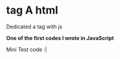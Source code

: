# tag A html
Dedicated a tag with js


**One of the first codes I wrote in JavaScript**




Mini Test code :|
